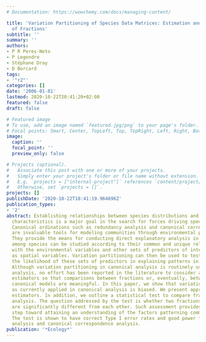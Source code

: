```yaml
---
# Documentation: https://wowchemy.com/docs/managing-content/

title: 'Variation Partitioning of Species Data Matrices: Estimation and Comparison
  of Fractions'
subtitle: ''
summary: ''
authors:
- P R Peres-Neto
- P Legendre
- Stéphane Dray
- D Borcard
tags:
- '"r2"'
categories: []
date: '2006-01-01'
lastmod: 2020-10-22T20:41:20+02:00
featured: false
draft: false

# Featured image
# To use, add an image named `featured.jpg/png` to your page's folder.
# Focal points: Smart, Center, TopLeft, Top, TopRight, Left, Right, BottomLeft, Bottom, BottomRight.
image:
  caption: ''
  focal_point: ''
  preview_only: false

# Projects (optional).
#   Associate this post with one or more of your projects.
#   Simply enter your project's folder or file name without extension.
#   E.g. `projects = ["internal-project"]` references `content/project/deep-learning/index.md`.
#   Otherwise, set `projects = []`.
projects: []
publishDate: '2020-10-22T18:41:19.964696Z'
publication_types:
- '2'
abstract: Establishing relationships between species distributions and environmental
  characteristics is a major goal in the search for forces driving species distributions.
  Canonical ordinations such as redundancy analysis and canonical correspondence analysis
  are invaluable tools for modeling communities through environmental predictors.
  They provide the means for conducting direct explanatory analysis in which the association
  among species can be studied according to their common and unique relationships
  with the environmental variables and other sets of predictors of interest, such
  as spatial variables. Variation partitioning can then be used to test and determine
  the likelihood of these sets of predictors in explaining patterns in community structure.
  Although variation partitioning in canonical analysis is routinely used in ecological
  analysis, no effort has been reported in the literature to consider appropriate
  estimators so that comparisons between fractions or, eventually, between different
  canonical models are meaningful. In this paper, we show that variation partitioning
  as currently applied in canonical analysis is biased. We present appropriate unbiased
  estimators. In addition, we outline a statistical test to compare fractions in canonical
  analysis. The question addressed by the test is whether two fractions of variation
  are significantly different from each other. Such assessment provides an important
  step toward attaining an understanding of the factors patterning community structure.
  The test is shown to have correct Type I error rates and good power for both redundancy
  analysis and canonical correspondence analysis.
publication: '*Ecology*'
---
```

